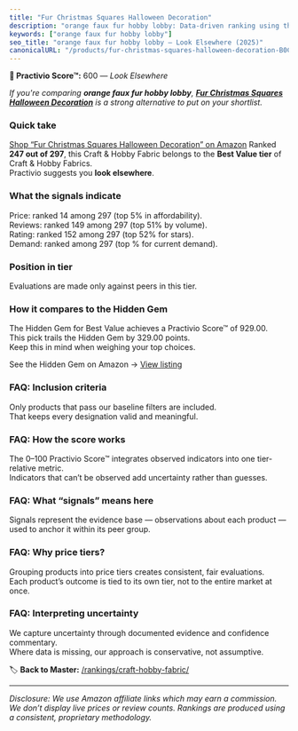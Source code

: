 ```yaml
---
title: "Fur Christmas Squares Halloween Decoration"
description: "orange faux fur hobby lobby: Data-driven ranking using the Practivio Score™. Positioned by quality, value, demand, findability, momentum."
keywords: ["orange faux fur hobby lobby"]
seo_title: "orange faux fur hobby lobby — Look Elsewhere (2025)"
canonicalURL: "/products/fur-christmas-squares-halloween-decoration-B0CMGGWHWT/"
---
```


**🚫 Practivio Score™:** 600 — _Look Elsewhere_


*If you're comparing **orange faux fur hobby lobby**, **[Fur Christmas Squares Halloween Decoration](https://www.amazon.com/dp/B0CMGGWHWT?tag=practivio-20)** is a strong alternative to put on your shortlist.*
### Quick take
[Shop “Fur Christmas Squares Halloween Decoration” on Amazon](https://www.amazon.com/dp/B0CMGGWHWT?tag=practivio-20)
Ranked **247 out of 297**, this Craft & Hobby Fabric belongs to the **Best Value tier** of Craft & Hobby Fabrics.  
Practivio suggests you **look elsewhere**.

### What the signals indicate
Price: ranked 14 among 297 (top 5% in affordability).  
Reviews: ranked 149 among 297 (top 51% by volume).  
Rating: ranked 152 among 297 (top 52% for stars).  
Demand: ranked  among 297 (top % for current demand).

### Position in tier
Evaluations are made only against peers in this tier.

### How it compares to the Hidden Gem
The Hidden Gem for Best Value achieves a Practivio Score™ of 929.00.  
This pick trails the Hidden Gem by 329.00 points.  
Keep this in mind when weighing your top choices.  

See the Hidden Gem on Amazon → [View listing](https://www.amazon.com/dp/B08DHDZKGS?tag=practivio-20)

### FAQ: Inclusion criteria
Only products that pass our baseline filters are included.  
That keeps every designation valid and meaningful.

### FAQ: How the score works
The 0–100 Practivio Score™ integrates observed indicators into one tier-relative metric.  
Indicators that can’t be observed add uncertainty rather than guesses.

### FAQ: What “signals” means here
Signals represent the evidence base — observations about each product — used to anchor it within its peer group.

### FAQ: Why price tiers?
Grouping products into price tiers creates consistent, fair evaluations.  
Each product’s outcome is tied to its own tier, not to the entire market at once.

### FAQ: Interpreting uncertainty
We capture uncertainty through documented evidence and confidence commentary.  
Where data is missing, our approach is conservative, not assumptive.


🏷️ **Back to Master:** [/rankings/craft-hobby-fabric/](/rankings/craft-hobby-fabric/)

---
_Disclosure: We use Amazon affiliate links which may earn a commission. We don’t display live prices or review counts. Rankings are produced using a consistent, proprietary methodology._
